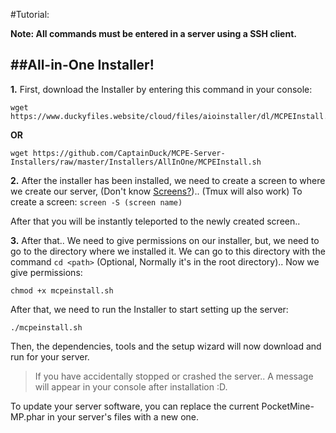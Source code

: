 #Tutorial:

__**Note: All commands must be entered in a server using a SSH client.**__

##**All-in-One Installer!**
---
**1.** First, download the Installer by entering this command in your console:
```
wget https://www.duckyfiles.website/cloud/files/aioinstaller/dl/MCPEInstall.sh
```
**OR**
```
wget https://github.com/CaptainDuck/MCPE-Server-Installers/raw/master/Installers/AllInOne/MCPEInstall.sh
```
**2.** After the installer has been installed, we need to create a screen to where we create our server, (Don't know [Screens?](https://www.rackaid.com/blog/linux-screen-tutorial-and-how-to/)).. (Tmux will also work)
To create a screen: ```screen -S (screen name)```

After that you will be instantly teleported to the newly created screen..

**3.** After that.. We need to give permissions on our installer, but, we need to go to the directory where we installed it. We can go to this directory with the command ```cd <path>``` (Optional, Normally it's in the root directory).. Now we give permissions:
```
chmod +x mcpeinstall.sh
```
After that, we need to run the Installer to start setting up the server:
```
./mcpeinstall.sh
```
Then, the dependencies, tools and the setup wizard will now download and run for your server.

>If you have accidentally stopped or crashed the server.. A message will appear in your console after installation :D.

To update your server software, you can replace the current PocketMine-MP.phar in your server's files with a new one.
